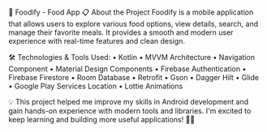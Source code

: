 🍔 Foodify - Food App
📋 About the Project
Foodify is a mobile application that allows users to explore various food options, view details, search, and manage their favorite meals.
It provides a smooth and modern user experience with real-time features and clean design.

🛠️ Technologies & Tools Used:
• Kotlin
• MVVM Architecture
• Navigation Component 
• Material Design Components
• Firebase Authentication
• Firebase Firestore
• Room Database
• Retrofit
• Gson
• Dagger Hilt
• Glide
• Google Play Services Location
• Lottie Animations

💡 This project helped me improve my skills in Android development and gain hands-on experience with modern tools and libraries.
I'm excited to keep learning and building more useful applications! 🚀📱

